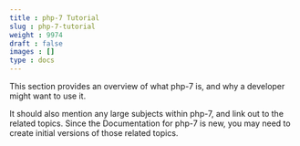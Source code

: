 ```yaml
---
title : php-7 Tutorial
slug : php-7-tutorial
weight : 9974
draft : false
images : []
type : docs
---
```


This section provides an overview of what php-7 is, and why a developer might want to use it.

It should also mention any large subjects within php-7, and link out to the related topics.  Since the Documentation for php-7 is new, you may need to create initial versions of those related topics.

